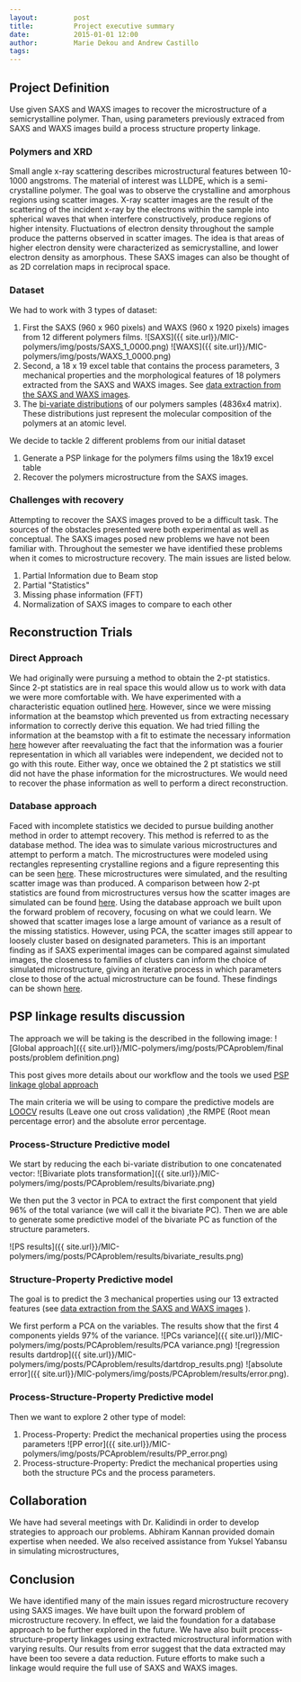 ```yaml
---
layout:     	post
title:      	Project executive summary 
date:       	2015-01-01 12:00
author:     	Marie Dekou and Andrew Castillo
tags:         
---
```


## Project Definition
Use given SAXS and WAXS images to recover the microstructure of a semicrystalline polymer. Than, using parameters previously extraced from SAXS and WAXS images build a process structure property linkage.

### Polymers and XRD
Small angle x-ray scattering describes microstructural features between 10-1000 angstroms. The material of interest was LLDPE, which is a semi-crystalline polymer. The goal was to observe the crystalline
and amorphous regions using scatter images. X-ray scatter images are the result of the scattering of the incident x-ray by the electrons within the sample into spherical waves that when interfere constructively, 
produce regions of higher intensity.  Fluctuations of electron density throughout the sample produce the patterns observed in scatter images. The idea is that areas of higher electron density were characterized as
semicrystalline, and lower electron density as amorphous. These SAXS images can also be thought of as 2D correlation maps in reciprocal space. 

### Dataset 

We had to work with 3 types of dataset: 
1. First the SAXS (960 x 960 pixels) and WAXS (960 x 1920 pixels) images from 12 different polymers films. 
![SAXS]({{ site.url}}/MIC-polymers/img/posts/SAXS_1_0000.png)
 ![WAXS]({{ site.url}}/MIC-polymers/img/posts/WAXS_1_0000.png)
2. Second, a 18 x 19 excel table that contains  the process parameters, 3 mechanical properties and the morphological features of 18 polymers extracted from the SAXS and WAXS images. See [data extraction from the SAXS and WAXS images](http://materials-informatics-class-fall2015.github.io/MIC-polymers/2015/11/25/data-extraction-from-the-SAXS-and-WAXS-images/).
3. The  [bi-variate distributions](http://materials-informatics-class-fall2015.github.io/MIC-polymers/2015/10/30/PCAproblem-workflow-update/) of our polymers samples (4836x4 matrix). These distributions just represent the molecular composition of the polymers at an atomic level. 

We decide to tackle 2 different problems from our initial dataset
1. Generate a PSP linkage for the polymers films using the 18x19 excel table
2. Recover the polymers microstructure from the SAXS images.

### Challenges with recovery
Attempting to recover the SAXS images proved to be a difficult task. The sources of the obstacles presented were  both experimental as well as conceptual. The SAXS images posed new problems we have
not been familiar with. Throughout the semester we have identified these problems when it comes to microstructure recovery. The main issues are listed below.
1. Partial Information due to Beam stop 
2. Partial "Statistics"
3. Missing phase information (FFT)
4. Normalization of SAXS images to compare to each other
 
## Reconstruction Trials 
### Direct Approach
We had originally were pursuing a method to obtain the 2-pt statistics. Since 2-pt statistics are in real space this would allow us to work with data we were more comfortable with. We have experimented
with a characteristic equation  outlined [here](http://materials-informatics-class-fall2015.github.io/MIC-polymers/2015/09/29/Derivation-equation/). However, since we were missing information at the beamstop
which prevented us from extracting necessary information to correctly derive this equation. We had tried filling the information at the beamstop with a fit to estimate the necessary information [here](http://materials-informatics-class-fall2015.github.io/MIC-polymers/2015/10/29/Beam_stop_revisited/)
however after reevaluating the fact that the information was a fourier representation in which all variables were independent, we decided not to go with this route.
Either way, once we obtained the 2 pt statistics we still did not have the phase information for the microstructures. We would need to recover the phase information as well to perform a direct reconstruction.

### Database approach
Faced with incomplete statistics we decided to pursue building another method in order to attempt recovery. This method is referred to as the database method. The idea was to simulate various microstructures and 
attempt to perform a match. The microstructures were modeled using rectangles representing crystalline regions and a figure representing this can be seen [here](http://materials-informatics-class-fall2015.github.io/MIC-polymers/2015/09/26/Background/).
These microstructures were simulated, and the resulting scatter image was than produced. A comparison between how 2-pt statistics are found from microstructures versus how the scatter images are simulated can be found
[here](http://materials-informatics-class-fall2015.github.io/MIC-polymers/2015/11/21/What_We_Are_Looking_At/). Using the database approach we built upon the forward problem of recovery, focusing on what we could learn.
We showed that scatter images lose a large amount of variance as a result of the missing statistics. However, using PCA, the scatter images still appear to loosely cluster based on designated parameters. 
This is an important finding as if SAXS experimental images can be compared against simulated images, the closeness to families of clusters can inform the choice of simulated microstructure, giving an iterative process in which
parameters close to those of the actual microstructure can be found.  These findings can be shown [here](http://materials-informatics-class-fall2015.github.io/MIC-polymers/2015/11/21/Database_Approach/).

## PSP linkage results discussion 

The approach we will be taking is the described in the following image:
![Global approach]({{ site.url}}/MIC-polymers/img/posts/PCAproblem/final posts/problem definition.png)

This post gives more details about our workflow and the tools we used [PSP linkage global approach](http://materials-informatics-class-fall2015.github.io/MIC-polymers/2015/11/30/PSP_linkage_global_approach/)

The main criteria we will be using to compare the predictive models are [LOOCV](https://en.wikipedia.org/wiki/Cross-validation_(statistics)) results (Leave one out cross validation) ,the RMPE (Root mean percentage error) and the absolute error percentage.


### Process-Structure Predictive model 

We start by reducing the each bi-variate distribution to one concatenated vector:
![Bivariate plots transformation]({{ site.url}}/MIC-polymers/img/posts/PCAproblem/results/bivariate.png)

We then put the 3 vector in PCA to extract the first component that yield 96% of the total variance (we will call it the bivariate PC). Then we are able to generate some predictive model of the bivariate PC as function of the structure parameters.

![PS results]({{ site.url}}/MIC-polymers/img/posts/PCAproblem/results/bivariate_results.png)

### Structure-Property Predictive model 

The goal is to predict the 3 mechanical properties using our 13 extracted features (see [data extraction from the SAXS and WAXS images](http://materials-informatics-class-fall2015.github.io/MIC-polymers/2015/11/25/data-extraction-from-the-SAXS-and-WAXS-images/) ).

We first perform a PCA on the variables. The results show that the first 4 components yields 97% of the variance. 
![PCs variance]({{ site.url}}/MIC-polymers/img/posts/PCAproblem/results/PCA variance.png) ![regression results dartdrop]({{ site.url}}/MIC-polymers/img/posts/PCAproblem/results/dartdrop_results.png) 
![absolute error]({{ site.url}}/MIC-polymers/img/posts/PCAproblem/results/error.png). 


### Process-Structure-Property Predictive model 

Then we want to explore 2 other type of model:
1. Process-Property: Predict the mechanical properties using the process parameters
![PP error]({{ site.url}}/MIC-polymers/img/posts/PCAproblem/results/PP_error.png)
2. Process-structure-Property: Predict the mechanical properties using both the structure PCs and the process parameters.


## Collaboration
We have had several meetings with Dr. Kalidindi in order to develop strategies to approach our problems. Abhiram Kannan provided domain expertise when needed. We also received assistance from Yuksel Yabansu in simulating microstructures,

## Conclusion 
We have identified many of the main issues regard microstructure recovery using SAXS images. We have built upon the forward problem of microstructure recovery. In effect, we laid the foundation for a database approach to be further explored in the future.  We have also built process-structure-property linkages using extracted microstructural information with varying results. Our results from error suggest that the data extracted may have been too severe a data reduction. Future efforts to make such a linkage would require the full use of SAXS and WAXS images.
